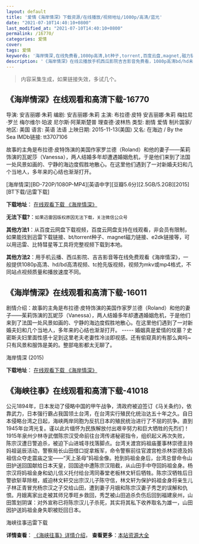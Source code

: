 ```yaml
---
layout: default
title: '爱情《海岸情深》下载资源/在线播放/视频地址/1080p/高清/蓝光'
date: "2021-07-10T14:40:10+0800"
last_modified_at: "2021-07-10T14:40:10+0800"
permalink: /16770/
categories: 爱情
cover:
tags: 爱情
keywords: '海岸情深,在线免费看,1080p高清,bt种子,torrent,百度云盘,magnet,磁力链,迅雷下载资源'
description: '《海岸情深》在线云播放手机西瓜影院吉吉影音免费看，1080p高清bd/hd未删减完整版和tc抢先枪版，mkv/mp4格式，附带bt/torrent种子、magnet/磁力链、百度云盘、网盘资源迅雷下载链接'
---
```


>内容采集生成，如果链接失效，多试几个。


## 《海岸情深》在线观看和高清下载-16770

导演: 安吉丽娜·朱莉 编剧: 安吉丽娜·朱莉 主演: 布拉德·皮特 安吉丽娜·朱莉 梅拉尼·罗兰 梅尔维尔·珀波 尼尔斯·阿莱斯楚普 理查德·波林热 类型: 剧情 爱情 制片国家/地区: 美国 语言: 英语 法语 上映日期: 2015-11-13(美国) 又名: 在海边 / By the Sea IMDb链接: tt3707106

故事的主角是布拉德·皮特饰演的美国作家罗兰德（Roland）和他的妻子——茱莉饰演的瓦妮莎（Vanessa），两人结婚多年却遭遇婚姻危机，于是他们来到了法国一处风景如画的、宁静的海边度假胜地散心。在这里他们遇到了一对新婚夫妇和几个当地人，多年来的心结也渐渐打开。


[海岸情深][BD-720P/1080P-MP4][英语中字][豆瓣5.6分][2.5GB/5.2GB][2015][BT下载/迅雷下载]

**下载地址**： [在线观看下载 《海岸情深》](https://www.btdx8.com/torrent/by_the_sea_2015.html) 


**无法下载?**：`如果迅雷因版权原因无法下载，关注微信公众号 `

**其他方法1**：从百度云网盘下载视频，百度云网盘支持在线观看，非会员有限制，如果能找到迅雷下载链接、bt/torrent种子、magnet磁力链接、e2dk链接等，可以用迅雷、比特彗星等工具将完整视频下载到本地。

**其他方法2**：用手机云播、西瓜影院、吉吉影音等在线免费观看《海岸情深》，一般提供1080p高清、hd/bd高清视频、tc抢先版视频，视频为mkv或mp4格式，不同站点视频质量和播放速度不同。


## 《海岸情深》在线观看和高清下载-16011

剧情介绍：故事的主角是布拉德·皮特饰演的美国作家罗兰德（Roland）和他的妻子——茱莉饰演的瓦妮莎（Vanessa），两人结婚多年却遭遇婚姻危机，于是他们来到了法国一处风景如画的、宁静的海边度假胜地散心。在这里他们遇到了一对新婚夫妇和几个当地人，多年来的心结也渐渐打开。 ----- 婚姻真是爱情的坟墓？史密斯夫妇里面性感十足到这里老夫老妻性冷淡即视感。还有偷窥真的有那么爽吗~只有风景和服饰是美的。整部电影都太无聊了。


海岸情深 (2015)

**下载地址**： [在线观看下载 《海岸情深》](https://www.btbtdy.me/btdy/dy1674.html) 


## 《海峡往事》在线观看和高清下载-41018

公元1894年，日本发动了侵略中国的甲午战争，清政府被迫签订《马关条约》，依靠武力，日本强行霸占我国领土台湾，在台湾实行殖民化统治达五十年之久。自日本侵略台湾之日起，海峡两岸同胞为反抗日本的殖民统治进行了不屈的抗争。直到1945年台湾光复。谨以此片缅怀为民族解放付出艰辛努力和巨大牺牲的先烈们！ 1915年泉州少林寺武僧陈宗汉受命前往台湾传递秘密指令，组织起义再次失败，陈宗汉遭日警追杀，被迫下山进城寻找落脚点。台湾关渡宫妈祖庙董事林崇德主持妈祖诞辰活动，警察局长山田借口捉拿叛军，命令警察前往官渡宫枪杀林崇德及妈祖信众夺走震庙之宝——“天上圣母”妈祖金像。抢到妈祖金身后，台湾总督命令山田护送回国献给日本天皇，回国途中遭陈宗汉阻截，从山田手中夺回妈祖金身。杨宗汉将妈祖金身和幼儿信义托付给台湾同春堂老板林文轩后牺牲。陈宗汉牺牲后日警欲斩草除根，威迫林文轩交出宗汉儿子陈守信，林文轩为保护妈祖金身将亲生儿子林正青冒充杨宗汉之子交给山田，遭到妻子月娥和陈宗汉妻子秀芝的误解和仇恨。月娥离家出走被其师兄季旺乡救回，秀芝被山田追杀负伤后回到福建泉州，山田策划阴谋：对外宣称已将陈宗汉儿子杀死，其实将其私下收养取名为雄一，山田因护送妈祖金身失职被贬回日本。


海峡往事迅雷下载

**详情查看**： [《海峡往事》详情介绍](/movie/41018/)， **查看更多**：[本站资源大全](/movie/t/all/)

